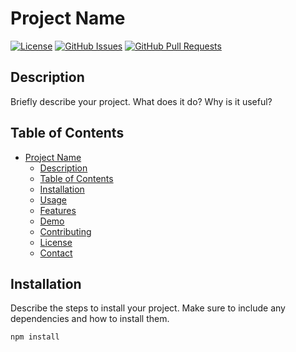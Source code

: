 # Project Name

[![License](https://img.shields.io/badge/License-MIT-blue.svg)](LICENSE)
[![GitHub Issues](https://img.shields.io/github/issues/your-username/your-repo.svg)](https://github.com/your-username/your-repo/issues)
[![GitHub Pull Requests](https://img.shields.io/github/issues-pr/your-username/your-repo.svg)](https://github.com/your-username/your-repo/pulls)

## Description

Briefly describe your project. What does it do? Why is it useful?

## Table of Contents

- [Project Name](#project-name)
  - [Description](#description)
  - [Table of Contents](#table-of-contents)
  - [Installation](#installation)
  - [Usage](#usage)
  - [Features](#features)
  - [Demo](#demo)
  - [Contributing](#contributing)
  - [License](#license)
  - [Contact](#contact)

## Installation

Describe the steps to install your project. Make sure to include any dependencies and how to install them.

```bash
npm install
